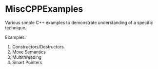 # MiscCPPExamples
Various simple C++ examples to demonstrate understanding of a specific technique.

Examples:

1) Constructors/Destructors
2) Move Semantics
3) Multithreading
4) Smart Pointers